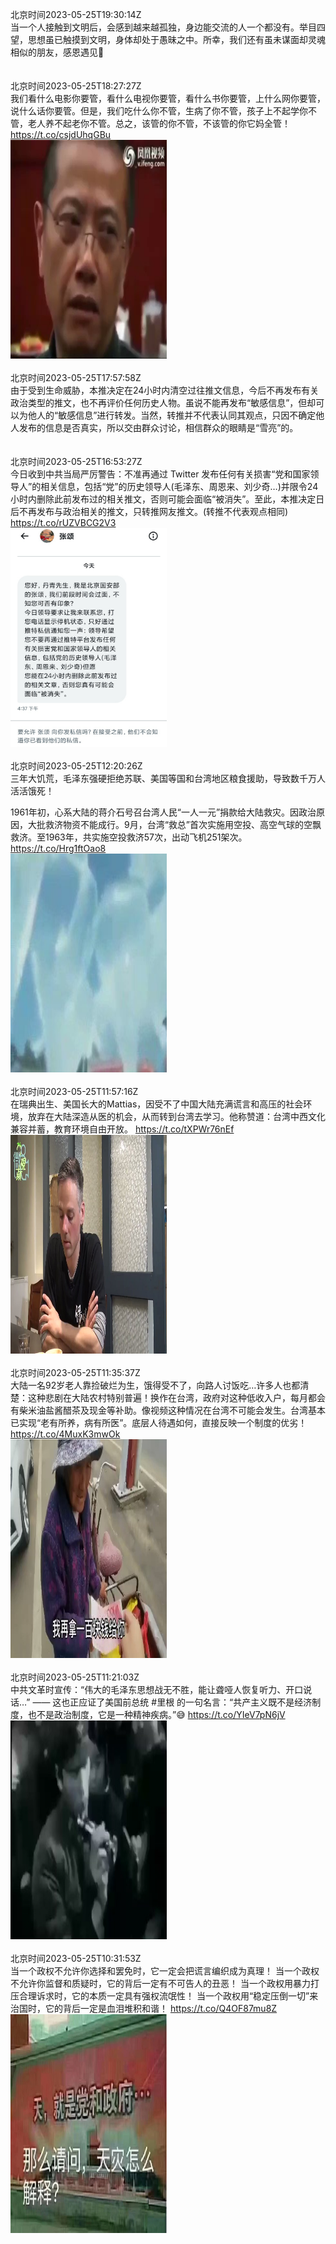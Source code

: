 北京时间2023-05-25T19:30:14Z<br>当一个人接触到文明后，会感到越来越孤独，身边能交流的人一个都没有。举目四望，思想虽已触摸到文明，身体却处于愚昧之中。所幸，我们还有虽未谋面却灵魂相似的朋友，感恩遇见🙏<br><br><br>北京时间2023-05-25T18:27:27Z<br>我们看什么电影你要管，看什么电视你要管，看什么书你要管，上什么网你要管，说什么话你要管。但是，我们吃什么你不管，生病了你不管，孩子上不起学你不管，老人养不起老你不管。总之，该管的你不管，不该管的你它妈全管！ https://t.co/csjdUhqGBu<br><img src='/temp/video/2023/u-Month-5/az-Day-25/DanQing1953/1661680370150957058_0.jpg' width='250' height='350'><br><br>北京时间2023-05-25T17:57:58Z<br>由于受到生命威胁，本推决定在24小时内清空过往推文信息，今后不再发布有关政治类型的推文，也不再评价任何历史人物。虽说不能再发布“敏感信息”，但却可以为他人的“敏感信息”进行转发。当然，转推并不代表认同其观点，只因不确定他人发布的信息是否真实，所以交由群众讨论，相信群众的眼睛是“雪亮”的。<br><br><br>北京时间2023-05-25T16:53:27Z<br>今日收到中共当局严厉警告：不准再通过 Twitter 发布任何有关损害“党和国家领导人”的相关信息，包括“党”的历史领导人(毛泽东、周恩来、刘少奇…)并限令24小时内删除此前发布过的相关推文，否则可能会面临“被消失”。至此，本推决定日后不再发布与政治相关的推文，只转推网友推文。(转推不代表观点相同) https://t.co/rUZVBCG2V3<br><img src='/temp/image/2023/u-Month-5/1661656713445924866_0.jpg' width='250' height='350'><br><br>北京时间2023-05-25T12:20:26Z<br>三年大饥荒，毛泽东强硬拒绝苏联、美国等国和台湾地区粮食援助，导致数千万人活活饿死！

1961年初，心系大陆的蒋介石号召台湾人民“一人一元”捐款给大陆救灾。因政治原因，大批救济物资不能成行。9月，台湾“救总”首次实施用空投、高空气球的空飘救济。至1963年，共实施空投救济57次，出动飞机251架次。 https://t.co/Hrg1ftOao8<br><img src='/temp/video/2023/u-Month-5/az-Day-25/DanQing1953/1661588009144451072_0.jpg' width='250' height='350'><br><br>北京时间2023-05-25T11:57:16Z<br>在瑞典出生、美国长大的Mattias，因受不了中国大陆充满谎言和高压的社会环境，放弃在大陆深造从医的机会，从而转到台湾去学习。他称赞道：台湾中西文化兼容并蓄，教育环境自由开放。 https://t.co/tXPWr76nEf<br><img src='/temp/video/2023/u-Month-5/az-Day-25/DanQing1953/1661582179108032512_0.jpg' width='250' height='350'><br><br>北京时间2023-05-25T11:35:37Z<br>大陆一名92岁老人靠捡破烂为生，饿得受不了，向路人讨饭吃…许多人也都清楚：这种悲剧在大陆农村特别普遍！换作在台湾，政府对这种低收入户，每月都会有柴米油盐酱醋茶及现金等补助。像视频这种情况在台湾不可能会发生。台湾基本已实现“老有所养，病有所医”。底层人待遇如何，直接反映一个制度的优劣！ https://t.co/4MuxK3mwOk<br><img src='/temp/video/2023/u-Month-5/az-Day-25/DanQing1953/1661576727808864256_0.jpg' width='250' height='350'><br><br>北京时间2023-05-25T11:21:03Z<br>中共文革时宣传：“伟大的毛泽东思想战无不胜，能让聋哑人恢复听力、开口说话…” —— 这也正应证了美国前总统 #里根 的一句名言：“共产主义既不是经济制度，也不是政治制度，它是一种精神疾病。”😅 https://t.co/YIeV7pN6jV<br><img src='/temp/video/2023/u-Month-5/az-Day-25/DanQing1953/1661573062108798976_0.jpg' width='250' height='350'><br><br>北京时间2023-05-25T10:31:53Z<br>当一个政权不允许你选择和罢免时，它一定会把谎言编织成为真理！
当一个政权不允许你监督和质疑时，它的背后一定有不可告人的丑恶！
当一个政权用暴力打压合理诉求时，它的本质一定具有强权流氓性！
当一个政权用“稳定压倒一切”来治国时，它的背后一定是血泪堆积和谐！ https://t.co/Q4OF87mu8Z<br><img src='/temp/image/2023/u-Month-5/1661560689482428416_0.jpg' width='250' height='350'><br><br>